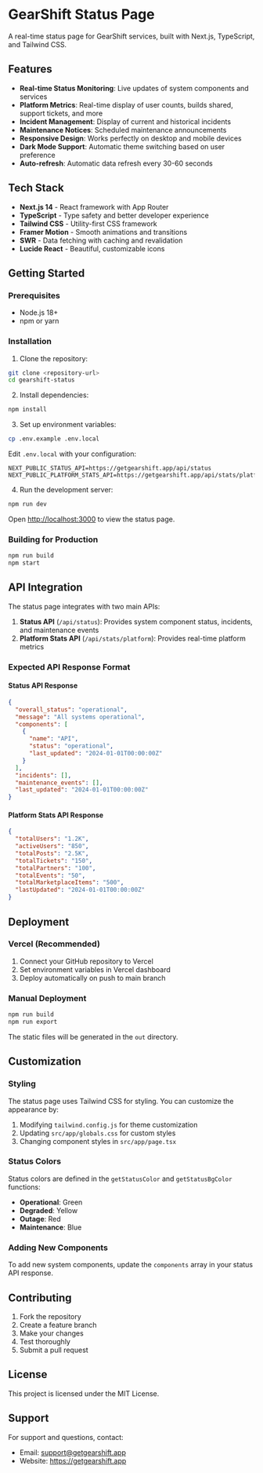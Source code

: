 # GearShift Status Page

A real-time status page for GearShift services, built with Next.js, TypeScript, and Tailwind CSS.

## Features

- **Real-time Status Monitoring**: Live updates of system components and services
- **Platform Metrics**: Real-time display of user counts, builds shared, support tickets, and more
- **Incident Management**: Display of current and historical incidents
- **Maintenance Notices**: Scheduled maintenance announcements
- **Responsive Design**: Works perfectly on desktop and mobile devices
- **Dark Mode Support**: Automatic theme switching based on user preference
- **Auto-refresh**: Automatic data refresh every 30-60 seconds

## Tech Stack

- **Next.js 14** - React framework with App Router
- **TypeScript** - Type safety and better developer experience
- **Tailwind CSS** - Utility-first CSS framework
- **Framer Motion** - Smooth animations and transitions
- **SWR** - Data fetching with caching and revalidation
- **Lucide React** - Beautiful, customizable icons

## Getting Started

### Prerequisites

- Node.js 18+ 
- npm or yarn

### Installation

1. Clone the repository:
```bash
git clone <repository-url>
cd gearshift-status
```

2. Install dependencies:
```bash
npm install
```

3. Set up environment variables:
```bash
cp .env.example .env.local
```

Edit `.env.local` with your configuration:
```env
NEXT_PUBLIC_STATUS_API=https://getgearshift.app/api/status
NEXT_PUBLIC_PLATFORM_STATS_API=https://getgearshift.app/api/stats/platform
```

4. Run the development server:
```bash
npm run dev
```

Open [http://localhost:3000](http://localhost:3000) to view the status page.

### Building for Production

```bash
npm run build
npm start
```

## API Integration

The status page integrates with two main APIs:

1. **Status API** (`/api/status`): Provides system component status, incidents, and maintenance events
2. **Platform Stats API** (`/api/stats/platform`): Provides real-time platform metrics

### Expected API Response Format

#### Status API Response
```json
{
  "overall_status": "operational",
  "message": "All systems operational",
  "components": [
    {
      "name": "API",
      "status": "operational",
      "last_updated": "2024-01-01T00:00:00Z"
    }
  ],
  "incidents": [],
  "maintenance_events": [],
  "last_updated": "2024-01-01T00:00:00Z"
}
```

#### Platform Stats API Response
```json
{
  "totalUsers": "1.2K",
  "activeUsers": "850",
  "totalPosts": "2.5K",
  "totalTickets": "150",
  "totalPartners": "100",
  "totalEvents": "50",
  "totalMarketplaceItems": "500",
  "lastUpdated": "2024-01-01T00:00:00Z"
}
```

## Deployment

### Vercel (Recommended)

1. Connect your GitHub repository to Vercel
2. Set environment variables in Vercel dashboard
3. Deploy automatically on push to main branch

### Manual Deployment

```bash
npm run build
npm run export
```

The static files will be generated in the `out` directory.

## Customization

### Styling

The status page uses Tailwind CSS for styling. You can customize the appearance by:

1. Modifying `tailwind.config.js` for theme customization
2. Updating `src/app/globals.css` for custom styles
3. Changing component styles in `src/app/page.tsx`

### Status Colors

Status colors are defined in the `getStatusColor` and `getStatusBgColor` functions:

- **Operational**: Green
- **Degraded**: Yellow  
- **Outage**: Red
- **Maintenance**: Blue

### Adding New Components

To add new system components, update the `components` array in your status API response.

## Contributing

1. Fork the repository
2. Create a feature branch
3. Make your changes
4. Test thoroughly
5. Submit a pull request

## License

This project is licensed under the MIT License.

## Support

For support and questions, contact:
- Email: support@getgearshift.app
- Website: https://getgearshift.app
